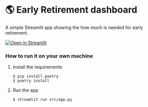 # :earth_americas: Early Retirement dashboard

A simple Streamlit app showing the how much is needed for early retirement.

[![Open in Streamlit](https://static.streamlit.io/badges/streamlit_badge_black_white.svg)](https://early-retirement.streamlit.app/)

### How to run it on your own machine

1. Install the requirements

   ```
   $ pip install poetry
   $ poetry install
   ```

2. Run the app

   ```
   $ streamlit run src/app.py
   ```

